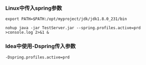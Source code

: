 ### Linux中传入spring参数

```shell
export PATH=$PATH:/opt/myproject/jdk/jdk1.8.0_231/bin

nohup java -jar TestServer.jar --spring.profiles.active=prd >console.log 2>&1 &
```



### Idea中使用-Dspring传入参数

```shell
-Dspring.profiles.active=prd

```

